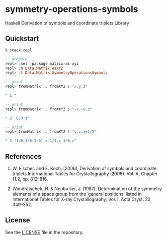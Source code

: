 # symmetry-operations-symbols

Haskell Derivation of symbols and coordinate triplets Library

## Quickstart

```shell
% stack repl
```

```haskell
-- prepare
repl> :set -package matrix-as-xyz
repl> :m Data.Matrix.AsXYZ
repl> :l Data.Matrix.SymmetryOperationsSymbols

-- print
repl> fromMatrix' . fromXYZ $ "x,y,z"

" 1 "

-- print 
repl> fromMatrix' . fromXYZ $ "-x,-y,z"

" 2  0,0,z"

-- print
repl> fromMatrix' . fromXYZ $ "y,z,x+1/2"

" 3-(1/6,1/6,1/6) x-1/3,x-1/6,x"

```

## References

1. W. Fischer. and E. Koch. (2006), Derivation of symbols and coordinate triplets International Tables for Crystallography (2006). Vol. A, Chapter 11.2, pp. 812–816.

2. Wondratschek, H. & Neubu ̈ser, J. (1967). Determination of the symmetry elements of a space group from the ‘general positions’ listed in International Tables for X-ray Crystallography, Vol. I. Acta Cryst. 23, 349–352.

## License

See the [LICENSE](https://raw.githubusercontent.com/narumij/symmetry-operations-symbols/master/LICENSE)
file in the repository.
